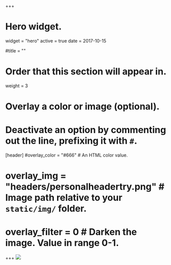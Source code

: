 +++
# Hero widget.
widget = "hero"
active = true
date = 2017-10-15

#title = ""

# Order that this section will appear in.
weight = 3

# Overlay a color or image (optional).
# Deactivate an option by commenting out the line, prefixing it with `#`.

[header]
#overlay_color = "#666"  # An HTML color value.
#  overlay_img = "headers/personalheadertry.png"  # Image path relative to your `static/img/` folder.
#  overlay_filter = 0  # Darken the image. Value in range 0-1.





+++
![](img/headers/personalheader_2.png)

